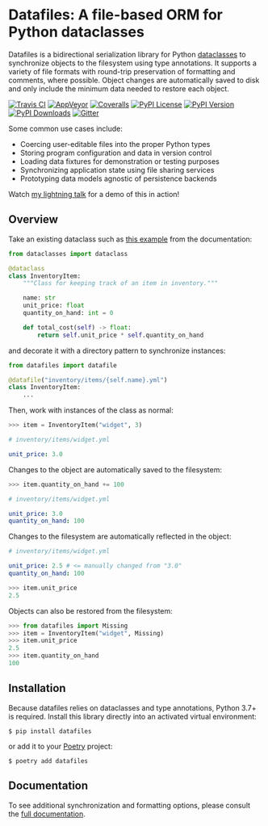 # Datafiles: A file-based ORM for Python dataclasses

Datafiles is a bidirectional serialization library for Python [dataclasses](https://docs.python.org/3/library/dataclasses.html) to synchronize objects to the filesystem using type annotations. It supports a variety of file formats with round-trip preservation of formatting and comments, where possible. Object changes are automatically saved to disk and only include the minimum data needed to restore each object.

[![Travis CI](https://img.shields.io/travis/com/jacebrowning/datafiles/main.svg?label=unix)](https://travis-ci.com/jacebrowning/datafiles)
[![AppVeyor](https://img.shields.io/appveyor/ci/jacebrowning/datafiles/main.svg?label=windows)](https://ci.appveyor.com/project/jacebrowning/datafiles)
[![Coveralls](https://img.shields.io/coveralls/jacebrowning/datafiles.svg)](https://coveralls.io/r/jacebrowning/datafiles)
[![PyPI License](https://img.shields.io/pypi/l/datafiles.svg)](https://pypi.org/project/datafiles)
[![PyPI Version](https://img.shields.io/pypi/v/datafiles.svg)](https://pypi.org/project/datafiles)
[![PyPI Downloads](https://img.shields.io/pypi/dm/datafiles.svg?color=orange)](https://pypistats.org/packages/datafiles)
[![Gitter](https://img.shields.io/gitter/room/jacebrowning/datafiles?color=D0164E)](https://gitter.im/jacebrowning/datafiles)

Some common use cases include:

- Coercing user-editable files into the proper Python types
- Storing program configuration and data in version control
- Loading data fixtures for demonstration or testing purposes
- Synchronizing application state using file sharing services
- Prototyping data models agnostic of persistence backends

Watch [my lightning talk](https://www.youtube.com/watch?v=moYkuNrmc1I&feature=youtu.be&t=1225) for a demo of this in action!

## Overview

Take an existing dataclass such as [this example](https://docs.python.org/3/library/dataclasses.html#module-dataclasses) from the documentation:

```python
from dataclasses import dataclass

@dataclass
class InventoryItem:
    """Class for keeping track of an item in inventory."""

    name: str
    unit_price: float
    quantity_on_hand: int = 0

    def total_cost(self) -> float:
        return self.unit_price * self.quantity_on_hand
```

and decorate it with a directory pattern to synchronize instances:

```python
from datafiles import datafile

@datafile("inventory/items/{self.name}.yml")
class InventoryItem:
    ...
```

Then, work with instances of the class as normal:

```python
>>> item = InventoryItem("widget", 3)
```

```yaml
# inventory/items/widget.yml

unit_price: 3.0
```

Changes to the object are automatically saved to the filesystem:

```python
>>> item.quantity_on_hand += 100
```

```yaml
# inventory/items/widget.yml

unit_price: 3.0
quantity_on_hand: 100
```

Changes to the filesystem are automatically reflected in the object:

```yaml
# inventory/items/widget.yml

unit_price: 2.5 # <= manually changed from "3.0"
quantity_on_hand: 100
```

```python
>>> item.unit_price
2.5
```

Objects can also be restored from the filesystem:

```python
>>> from datafiles import Missing
>>> item = InventoryItem("widget", Missing)
>>> item.unit_price
2.5
>>> item.quantity_on_hand
100
```

## Installation

Because datafiles relies on dataclasses and type annotations, Python 3.7+ is required. Install this library directly into an activated virtual environment:

```
$ pip install datafiles
```

or add it to your [Poetry](https://poetry.eustace.io/) project:

```
$ poetry add datafiles
```

## Documentation

To see additional synchronization and formatting options, please consult the [full documentation](https://datafiles.readthedocs.io).
